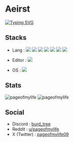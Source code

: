 # Aeirst
[![Typing SVG](https://readme-typing-svg.demolab.com?font=Do+Hyeon&size=25&pause=1000&random=false&width=435&lines=aeirst;Touch+some+grass;I+want+to+make+good+pfp)](https://git.io/typing-svg)

## Stacks

- Lang : <img src="https://img.shields.io/badge/Python-black?style=flat&logo=Python&logoColor=3776AB"/> <img src="https://img.shields.io/badge/Markdown-black?style=flat&logo=markdown&logoColor=white"/> <img src="https://img.shields.io/badge/Git-black?style=flat&logo=git&logoColor=F05032"/> <img src="https://img.shields.io/badge/Rust-black?style=flat&logo=Rust&logoColor=FFFFFF"/> <img src="https://img.shields.io/badge/Next.js-black?style=flat&logo=Next.js&logoColor=FFFFFF"/> <img src="https://img.shields.io/badge/React-black?style=flat&logo=React&logoColor=#61DAFB"/> <img src="https://img.shields.io/badge/Json-black?style=flat&logo=Json&logoColor=FFFFFF"/>

- Editor : <img src="https://img.shields.io/badge/VSCode-black?style=flat&logo=visualstudiocode&logoColor=007ACC"/>

- OS : <img src="https://img.shields.io/badge/Windows-black?style=flat&logo=Windows&logoColor=0078D4"/>

## Stats
![pageofmylife](https://github-readme-stats.vercel.app/api?username=aeirst)
![pageofmylife](https://github-readme-stats.vercel.app/api/top-langs?username=aeirst&show_icons=true&theme=tokyonight&layout=compact)

## Social
- Discord : <a href="https://discord.com/users/1051121269355073588">burd_tree</a>
- Reddit : <a href="https://www.reddit.com/user/pageofmylife/">u/pageofmylife</a>
- X (Twitter) : <a href="https://x.com/pageofmylife09">pageofmylife09</a>
